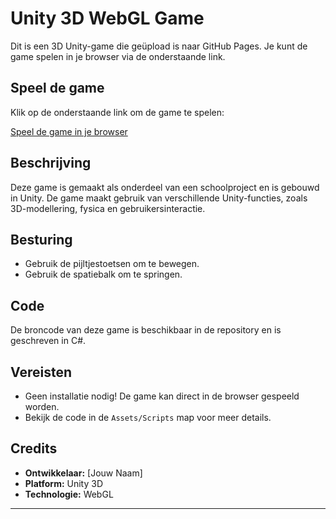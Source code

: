 # Unity 3D WebGL Game

Dit is een 3D Unity-game die geüpload is naar GitHub Pages. Je kunt de game spelen in je browser via de onderstaande link.

## Speel de game

Klik op de onderstaande link om de game te spelen:

[Speel de game in je browser](https://jouwgebruikersnaam.github.io/unity-webgl-game/)

## Beschrijving

Deze game is gemaakt als onderdeel van een schoolproject en is gebouwd in Unity. De game maakt gebruik van verschillende Unity-functies, zoals 3D-modellering, fysica en gebruikersinteractie. 

## Besturing

- Gebruik de pijltjestoetsen om te bewegen.
- Gebruik de spatiebalk om te springen.

## Code

De broncode van deze game is beschikbaar in de repository en is geschreven in C#.

## Vereisten

- Geen installatie nodig! De game kan direct in de browser gespeeld worden.
- Bekijk de code in de `Assets/Scripts` map voor meer details.

## Credits

- **Ontwikkelaar:** [Jouw Naam]
- **Platform:** Unity 3D
- **Technologie:** WebGL

---

